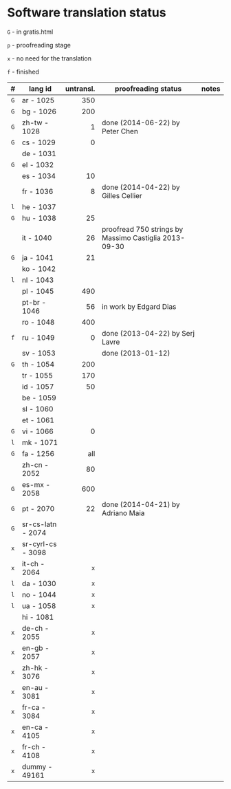 

Software translation status
===========================

`G` - in gratis.html

`p` - proofreading stage

`x` - no need for the translation

`f` - finished

| #   | lang id           | untransl. | proofreading status                                   | notes |
| :-: | ----------------- | --------: | ----------------------------------------------------- | ----- |
| `G` | ar - 1025         | 350       |                                                       |       |
| `G` | bg - 1026         | 200       |                                                       |       |
| `G` | zh-tw - 1028      | 1         | done (2014-06-22) by Peter Chen                       |       |
| `G` | cs - 1029         | 0         |                                                       |       |
|     | de - 1031         |           |                                                       |       |
| `G` | el - 1032         |           |                                                       |       |
|     | es - 1034         | 10        |                                                       |       |
|     | fr - 1036         | 8         | done (2014-04-22) by Gilles Cellier                   |       |
| `l` | he - 1037         |           |                                                       |       |
| `G` | hu - 1038         | 25        |                                                       |       |
|     | it - 1040         | 26        | proofread 750 strings by Massimo Castiglia 2013-09-30 |       |
| `G` | ja - 1041         | 21        |                                                       |       |
|     | ko - 1042         |           |                                                       |       |
| `l` | nl - 1043         |           |                                                       |       |
|     | pl - 1045         | 490       |                                                       |       |
|     | pt-br - 1046      | 56        | in work by Edgard Dias                                |       |
|     | ro - 1048         | 400       |                                                       |       |
| `f` | ru - 1049         | 0         | done (2013-04-22) by Serj Lavre                       |       |
|     | sv - 1053         |           | done (2013-01-12)                                     |       |
| `G` | th - 1054         | 200       |                                                       |       |
|     | tr - 1055         | 170       |                                                       |       |
|     | id - 1057         | 50        |                                                       |       |
|     | be - 1059         |           |                                                       |       |
|     | sl - 1060         |           |                                                       |       |
|     | et - 1061         |           |                                                       |       |
| `G` | vi - 1066         | 0         |                                                       |       |
| `l` | mk - 1071         |           |                                                       |       |
| `G` | fa - 1256         | all       |                                                       |       |
|     | zh-cn - 2052      | 80        |                                                       |       |
| `G` | es-mx - 2058      | 600       |                                                       |       |
| `G` | pt - 2070         | 22        | done (2014-04-21) by Adriano Maia                     |       |
| `G` | sr-cs-latn - 2074 |           |                                                       |       |
| `x` | sr-cyrl-cs - 3098 |           |                                                       |       |
| `x` | it-ch - 2064      | `x`       |                                                       |       |
| `l` | da - 1030         | `x`       |                                                       |       |
| `l` | no - 1044         | `x`       |                                                       |       |
| `l` | ua - 1058         | `x`       |                                                       |       |
|     | hi - 1081         |           |                                                       |       |
| `x` | de-ch - 2055      | `x`       |                                                       |       |
| `x` | en-gb - 2057      | `x`       |                                                       |       |
| `x` | zh-hk - 3076      | `x`       |                                                       |       |
| `x` | en-au - 3081      | `x`       |                                                       |       |
| `x` | fr-ca - 3084      | `x`       |                                                       |       |
| `x` | en-ca - 4105      | `x`       |                                                       |       |
| `x` | fr-ch - 4108      | `x`       |                                                       |       |
| `x` | dummy - 49161     | `x`       |                                                       |       |

